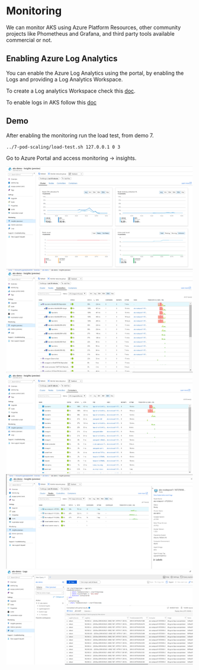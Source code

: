 # Monitoring

We can monitor AKS using Azure Platform Resources, other community projects like Phometheus and Grafana, and third party tools available commercial or not.

## Enabling Azure Log Analytics

You can enable the Azure Log Analytics using the portal, by enabling the Logs and providing a Log Analytics Workspace.

To create a Log analytics Workspace check this [doc](https://docs.microsoft.com/en-us/azure/log-analytics/log-analytics-quick-create-workspace?toc=/azure/azure-monitor/toc.json).

To enable logs in AKS follow this [doc](https://azure.microsoft.com/pt-br/blog/monitoring-azure-kubernetes-service-aks-with-azure-monitor-container-health-preview/)

## Demo

After enabling the monitoring run the load test, from demo 7.

``` bash
../7-pod-scaling/load-test.sh 127.0.0.1 0 3
```

Go to Azure Portal and access monitoring -> insights.

![Insights](./images/insights-cluster.png)
![Insights](./images/insights-controller.png)
![Insights](./images/insights-container.png)
![Insights](./images/insights-nodes.png)
![Insights](./images/logs.png)
